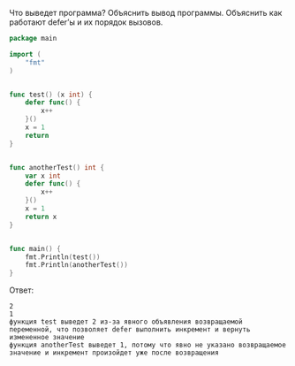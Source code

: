 Что выведет программа? Объяснить вывод программы. Объяснить как работают defer’ы и их порядок вызовов.

```go
package main

import (
	"fmt"
)


func test() (x int) {
	defer func() {
		x++
	}()
	x = 1
	return
}


func anotherTest() int {
	var x int
	defer func() {
		x++
	}()
	x = 1
	return x
}


func main() {
	fmt.Println(test())
	fmt.Println(anotherTest())
}
```

Ответ:
```
2
1
функция test выведет 2 из-за явного объявления возвращаемой переменной, что позволяет defer выполнить инкремент и вернуть измененное значение
функция anotherTest выведет 1, потому что явно не указано возвращаемое значение и инкремент произойдет уже после возвращения
```
